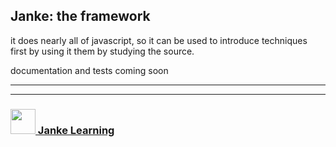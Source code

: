 ## Janke: the framework

it does nearly all of javascript, so it can be used to introduce techniques first by using it them by studying the source.

documentation and tests coming soon

___
___
### <a href="http://janke-learning.org" target="_blank"><img src="https://user-images.githubusercontent.com/18554853/50098409-22575780-021c-11e9-99e1-962787adaded.png" width="40" height="40"></img> Janke Learning</a>
